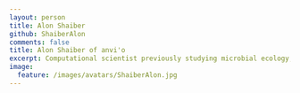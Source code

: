 ```yaml
---
layout: person
title: Alon Shaiber
github: ShaiberAlon
comments: false
title: Alon Shaiber of anvi'o
excerpt: Computational scientist previously studying microbial ecology, currently studying structural variation in cancer genomics, and what's next? Who knows?
image:
  feature: /images/avatars/ShaiberAlon.jpg
---
```

